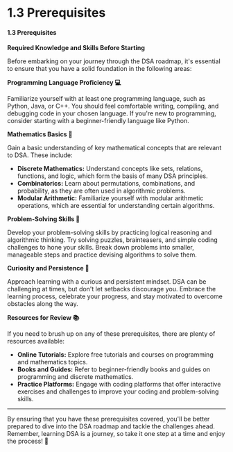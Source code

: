 # 1.3 Prerequisites

#### 1.3 Prerequisites

**Required Knowledge and Skills Before Starting**

Before embarking on your journey through the DSA roadmap, it's essential to ensure that you have a solid foundation in the following areas:

**Programming Language Proficiency 💻**

Familiarize yourself with at least one programming language, such as Python, Java, or C++. You should feel comfortable writing, compiling, and debugging code in your chosen language. If you're new to programming, consider starting with a beginner-friendly language like Python.

**Mathematics Basics 🧮**

Gain a basic understanding of key mathematical concepts that are relevant to DSA. These include:

* **Discrete Mathematics:** Understand concepts like sets, relations, functions, and logic, which form the basis of many DSA principles.
* **Combinatorics:** Learn about permutations, combinations, and probability, as they are often used in algorithmic problems.
* **Modular Arithmetic:** Familiarize yourself with modular arithmetic operations, which are essential for understanding certain algorithms.

**Problem-Solving Skills 🤔**

Develop your problem-solving skills by practicing logical reasoning and algorithmic thinking. Try solving puzzles, brainteasers, and simple coding challenges to hone your skills. Break down problems into smaller, manageable steps and practice devising algorithms to solve them.

**Curiosity and Persistence 🚀**

Approach learning with a curious and persistent mindset. DSA can be challenging at times, but don't let setbacks discourage you. Embrace the learning process, celebrate your progress, and stay motivated to overcome obstacles along the way.

**Resources for Review 📚**

If you need to brush up on any of these prerequisites, there are plenty of resources available:

* **Online Tutorials:** Explore free tutorials and courses on programming and mathematics topics.
* **Books and Guides:** Refer to beginner-friendly books and guides on programming and discrete mathematics.
* **Practice Platforms:** Engage with coding platforms that offer interactive exercises and challenges to improve your coding and problem-solving skills.

***

By ensuring that you have these prerequisites covered, you'll be better prepared to dive into the DSA roadmap and tackle the challenges ahead. Remember, learning DSA is a journey, so take it one step at a time and enjoy the process! 🌟

